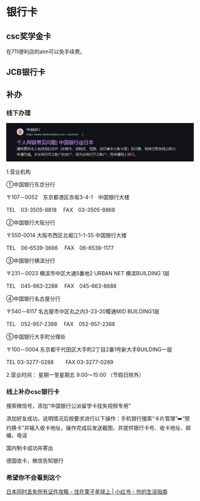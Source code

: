 # 银行卡

## csc奖学金卡

在711便利店的atm可以免手续费。

## JCB银行卡


## 补办


### 线下办理
![1743250515911](./.银行卡/1743250515911.png)

1.营业机构

①中国银行东京分行

〒107－0052　东京都港区赤坂3-4-1　中国银行大楼

TEL　03-3505-8818　 FAX　03-3505-8868

②中国银行大阪分行

〒550-0014 大阪市西区北堀江1-1-35 中国银行大楼

TEL　06-6539-3666　  FAX　06-6538-1177

③中国银行横滨分行

〒231－0023 横滨市中区大通5番地2 URBAN NET 横滨BUILDING 1层

TEL　045-663-2288　  FAX　045-663-8688

④中国银行名古屋分行

〒540－6117 名古屋市中区丸之内3-23-20樱通MID BUILDING1层

TEL　052-957-2388　  FAX　052-957-2366

⑤中国银行大手町分理处

〒100－0004 东京都千代田区大手町2丁目2番1号新大手BUILDING一层

TEL 03-3277-0288　　  FAX 03-3277-0289

2.营业时间： 星期一至星期五 9:00～15:00 （节假日除外）


### 线上补办csc银行卡

 搜索微信号，添加“中国银行公派留学卡挂失视频专用”

 添加好友成功，说明情况后按要求进行以下操作：手机银行搜索“卡片管理”➡️“预约换卡”并输入收卡地址，操作完成后发送截图，并提供银行卡号、收卡地址、邮编、电话

 国内制卡成功并寄出

 德国收卡，微信告知银行

### 希望你不会看到这个
[日本同时丢失所有证件攻略 - 住在栗子星球上 | 小红书 - 你的生活指南](https://www.xiaohongshu.com/discovery/item/679cacc30000000018010135)